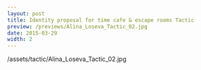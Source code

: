 ```yaml
---
layout: post
title: Identity proposal for time cafe & escape rooms Tactic
preview: /previews/Alina_Loseva_Tactic_02.jpg
date: 2015-03-29
width: 2
---
```

/assets/tactic/Alina_Loseva_Tactic_02.jpg

